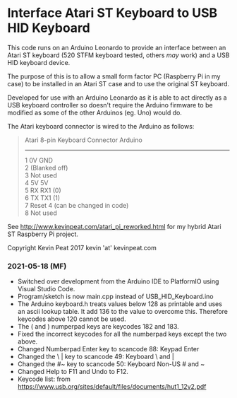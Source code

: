 Interface Atari ST Keyboard to USB HID Keyboard
===============================================

This code runs on an Arduino Leonardo to provide an interface between 
an Atari ST keyboard (520 STFM keyboard tested, others *may* work) and 
a USB HID keyboard device.

The purpose of this is to allow a small form factor PC (Raspberry Pi in
my case) to be installed in an Atari ST case and to use the original 
ST keyboard.

Developed for use with an Arduino Leonardo as it is able to act directly 
as a USB keyboard controller so doesn't require the Arduino firmware to 
be modified as some of the other Arduinos (eg. Uno) would do.

The Atari keyboard connector is wired to the Arduino as follows:

> Atari 8-pin Keyboard Connector     Arduino
> ------------------------------     -------
> 1 0V                               GND <br>
> 2 (Blanked off) <br>
> 3 Not used <br>
> 4 5V                               5V <br>
> 5 RX                               RX1 (0) <br>
> 6 TX                               TX1 (1) <br>
> 7 Reset                            4 (can be changed in code) <br>
> 8 Not used <br>
>

See http://www.kevinpeat.com/atari_pi_reworked.html for my hybrid Atari
ST Raspberry Pi project.


Copyright Kevin Peat 2017
kevin 'at' kevinpeat.com

### 2021-05-18 (MF)

* Switched over development from the Arduino IDE to PlatformIO using Visual Studio Code.
* Program/sketch is now main.cpp instead of USB_HID_Keyboard.ino
* The Arduino keyboard.h treats values below 128 as printable and uses an ascii lookup table. It add 136 to the value to overcome this. Therefore keycodes above 120 cannot be used.
* The ( and ) numperpad keys are keycodes 182 and 183.
* Fixed the incorrect keycodes for all the numberpad keys except the two above.
* Changed Numberpad Enter key to scancode 88: Keypad Enter
* Changed the \ | key to scancode 49: Keyboard \ and |
* Changed the #~ key to scancode 50: Keyboard Non-US # and ~
* Changed Help to F11 and Undo to F12.
* Keycode list: from https://www.usb.org/sites/default/files/documents/hut1_12v2.pdf

